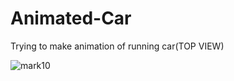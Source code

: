 # Animated-Car
Trying to make animation of running car(TOP VIEW) 



![mark10](https://github.com/GauravNandedkar123/Animated-Car/assets/130847216/79049be4-7abc-446f-9567-34c762a421a2)

